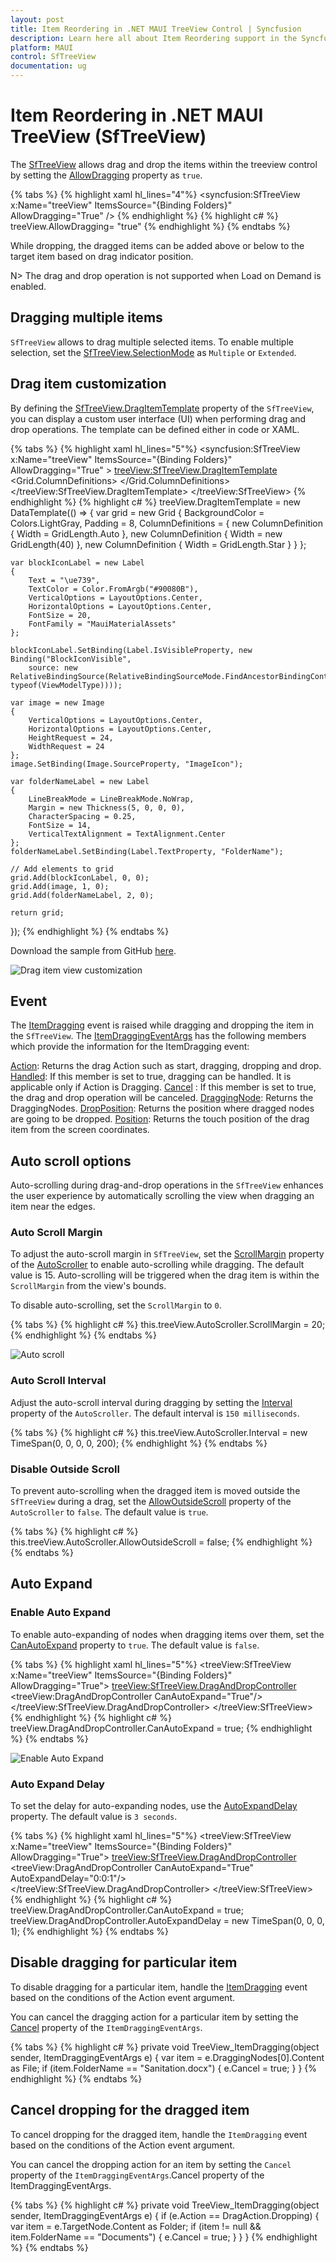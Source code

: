 ```yaml
---
layout: post
title: Item Reordering in .NET MAUI TreeView Control | Syncfusion
description: Learn here all about Item Reordering support in the Syncfusion .NET MAUI TreeView (SfTreeView) control and more.
platform: MAUI
control: SfTreeView
documentation: ug
---
```


# Item Reordering in .NET MAUI TreeView (SfTreeView)
The [SfTreeView](https://help.syncfusion.com/cr/maui/Syncfusion.Maui.TreeView.SfTreeView.html) allows drag and drop the items within the treeview control by setting the [AllowDragging]() property as `true`. 

{% tabs %}
{% highlight xaml hl_lines="4"%}
<ContentPage  xmlns:treeView="clr-namespace:Syncfusion.Maui.TreeView;assembly=Syncfusion.Maui.TreeView">
  <syncfusion:SfTreeView x:Name="treeView" 
                         ItemsSource="{Binding Folders}"
                         AllowDragging="True" />
</ContentPage>
{% endhighlight %}
{% highlight c# %}
treeView.AllowDragging= "true" 
{% endhighlight %}
{% endtabs %}

While dropping, the dragged items can be added above or below to the target item based on drag indicator position.

N> The drag and drop operation is not supported when Load on Demand is enabled.

## Dragging multiple items

`SfTreeView` allows to drag multiple selected items. To enable multiple selection, set the [SfTreeView.SelectionMode](https://help.syncfusion.com/cr/maui/Syncfusion.Maui.TreeView.SfTreeView.html#Syncfusion_Maui_TreeView_SfTreeView_SelectionMode) as `Multiple` or `Extended`.


## Drag item customization
By defining the [SfTreeView.DragItemTemplate]() property of the `SfTreeView`, you can display a custom user interface (UI) when performing drag and drop operations. The template can be defined either in code or XAML.

{% tabs %}
{% highlight xaml hl_lines="5"%}
<ContentPage  xmlns:treeView="clr-namespace:Syncfusion.Maui.TreeView;assembly=Syncfusion.Maui.TreeView">
  <syncfusion:SfTreeView x:Name="treeView" 
                         ItemsSource="{Binding Folders}"
                         AllowDragging="True" >
        <treeView:SfTreeView.DragItemTemplate>
            <DataTemplate>
                <Grid Background="LightGray" Padding="8">
                    <Grid.ColumnDefinitions>
                        <ColumnDefinition Width="Auto"/>
                        <ColumnDefinition Width="40" />
                        <ColumnDefinition Width="*" />
                    </Grid.ColumnDefinitions>
                    <Label Text="&#xe739;" 
                            TextColor="#90080B"
                            VerticalOptions="Center" 
                            HorizontalOptions="Center"
                            FontSize="20"
                            FontFamily="MauiMaterialAssets"                                     
                            IsVisible="{Binding Source={x:Reference viewModel}, Path=BlockIconVisible}"/>
                    <Image Grid.Column="1" Source="{Binding ImageIcon}"
                            VerticalOptions="Center"
                            HorizontalOptions="Center"
                            HeightRequest="24" 
                            WidthRequest="24"/>                    
                        <Label LineBreakMode="NoWrap" 
                            Grid.Column="2"
                            Margin="5,0,0,0"
                            Text="{Binding FolderName}"
                            CharacterSpacing="0.25" 
                            FontSize="14"
                            VerticalTextAlignment="Center"/>
                </Grid>
            </DataTemplate>
        </treeView:SfTreeView.DragItemTemplate>
    </treeView:SfTreeView>
</ContentPage>
{% endhighlight %}
{% highlight c# %}
treeView.DragItemTemplate = new DataTemplate(() =>
{
    var grid = new Grid
    {
        BackgroundColor = Colors.LightGray,
        Padding = 8,
        ColumnDefinitions =
        {
            new ColumnDefinition { Width = GridLength.Auto },
            new ColumnDefinition { Width = new GridLength(40) },
            new ColumnDefinition { Width = GridLength.Star }
        }
    };

    var blockIconLabel = new Label
    {
        Text = "\ue739",
        TextColor = Color.FromArgb("#90080B"),
        VerticalOptions = LayoutOptions.Center,
        HorizontalOptions = LayoutOptions.Center,
        FontSize = 20,
        FontFamily = "MauiMaterialAssets"
    };

    blockIconLabel.SetBinding(Label.IsVisibleProperty, new Binding("BlockIconVisible", 
        source: new RelativeBindingSource(RelativeBindingSourceMode.FindAncestorBindingContext, typeof(ViewModelType))));

    var image = new Image
    {
        VerticalOptions = LayoutOptions.Center,
        HorizontalOptions = LayoutOptions.Center,
        HeightRequest = 24,
        WidthRequest = 24
    };
    image.SetBinding(Image.SourceProperty, "ImageIcon");

    var folderNameLabel = new Label
    {
        LineBreakMode = LineBreakMode.NoWrap,
        Margin = new Thickness(5, 0, 0, 0),
        CharacterSpacing = 0.25,
        FontSize = 14,
        VerticalTextAlignment = TextAlignment.Center
    };
    folderNameLabel.SetBinding(Label.TextProperty, "FolderName");

    // Add elements to grid
    grid.Add(blockIconLabel, 0, 0);
    grid.Add(image, 1, 0);
    grid.Add(folderNameLabel, 2, 0);

    return grid;
});
{% endhighlight %}
{% endtabs %}

Download the sample from GitHub [here](https://github.com/SyncfusionExamples/how-to-customize-the-drag-item-view).

![Drag item view customization](Images/drag-and-drop/drag-view-customization.gif)

## Event

The [ItemDragging]() event is raised while dragging and dropping the item in the `SfTreeView`. The [ItemDraggingEventArgs]() has the following members which provide the information for the ItemDragging event:

[Action](): Returns the drag Action such as start, dragging, dropping and drop.
[Handled](): If this member is set to true, dragging can be handled. It is applicable only if Action is Dragging.
[Cancel]() : If this member is set to true, the drag and drop operation will be canceled.
[DraggingNode](): Returns the DraggingNodes.
[DropPosition](): Returns the position where dragged nodes are going to be dropped.
[Position](): Returns the touch position of the drag item from the screen coordinates.

## Auto scroll options

Auto-scrolling during drag-and-drop operations in the `SfTreeView` enhances the user experience by automatically scrolling the view when dragging an item near the edges.

### Auto Scroll Margin

To adjust the auto-scroll margin in `SfTreeView`, set the [ScrollMargin]() property of the [AutoScroller]() to enable auto-scrolling while dragging. The default value is 15. Auto-scrolling will be triggered when the drag item is within the `ScrollMargin` from the view's bounds.

To disable auto-scrolling, set the `ScrollMargin` to `0`.

{% tabs %}
{% highlight c# %}
this.treeView.AutoScroller.ScrollMargin = 20;
{% endhighlight %}
{% endtabs %}

![Auto scroll](Images/drag-and-drop/auto-scroll.gif)

### Auto Scroll Interval

Adjust the auto-scroll interval during dragging by setting the [Interval]() property of the `AutoScroller`. The default interval is `150 milliseconds`.

{% tabs %}
{% highlight c# %}
this.treeView.AutoScroller.Interval = new TimeSpan(0, 0, 0, 0, 200);
{% endhighlight %}
{% endtabs %}

### Disable Outside Scroll

To prevent auto-scrolling when the dragged item is moved outside the `SfTreeView` during a drag, set the [AllowOutsideScroll]() property of the `AutoScroller` to `false`. The default value is `true`.

{% tabs %}
{% highlight c# %}
this.treeView.AutoScroller.AllowOutsideScroll = false;
{% endhighlight %}
{% endtabs %}

## Auto Expand

### Enable Auto Expand

To enable auto-expanding of nodes when dragging items over them, set the [CanAutoExpand]() property to `true`. The default value is `false`.

{% tabs %}
{% highlight xaml hl_lines="5"%}
<ContentPage  xmlns:treeView="clr-namespace:Syncfusion.Maui.TreeView;assembly=Syncfusion.Maui.TreeView">
  <treeView:SfTreeView x:Name="treeView" 
                       ItemsSource="{Binding Folders}"
                       AllowDragging="True">
        <treeView:SfTreeView.DragAndDropController>
            <treeView:DragAndDropController CanAutoExpand="True"/>
        </treeView:SfTreeView.DragAndDropController>
   </treeView:SfTreeView>
</ContentPage>
{% endhighlight %}
{% highlight c# %}
treeView.DragAndDropController.CanAutoExpand = true;
{% endhighlight %}
{% endtabs %}

![Enable Auto Expand](Images/drag-and-drop/enable-auto-expand.gif)

### Auto Expand Delay

To set the delay for auto-expanding nodes, use the [AutoExpandDelay]() property. The default value is `3 seconds`.

{% tabs %}
{% highlight xaml hl_lines="5"%}
<ContentPage  xmlns:treeView="clr-namespace:Syncfusion.Maui.TreeView;assembly=Syncfusion.Maui.TreeView">
  <treeView:SfTreeView x:Name="treeView" 
                       ItemsSource="{Binding Folders}"
                       AllowDragging="True">
        <treeView:SfTreeView.DragAndDropController>
            <treeView:DragAndDropController CanAutoExpand="True" AutoExpandDelay="0:0:1"/>
        </treeView:SfTreeView.DragAndDropController>
   </treeView:SfTreeView>
</ContentPage>
{% endhighlight %}
{% highlight c# %}
treeView.DragAndDropController.CanAutoExpand = true;
treeView.DragAndDropController.AutoExpandDelay = new TimeSpan(0, 0, 0, 1);
{% endhighlight %}
{% endtabs %}

## Disable dragging for particular item

To disable dragging for a particular item, handle the [ItemDragging]() event based on the conditions of the Action event argument.

You can cancel the dragging action for a particular item by setting the [Cancel]() property of the `ItemDraggingEventArgs`.

{% tabs %}
{% highlight c# %}
private void TreeView_ItemDragging(object sender, ItemDraggingEventArgs e)
{
  var item = e.DraggingNodes[0].Content as File;
  if (item.FolderName == "Sanitation.docx")
  {
    e.Cancel = true;
  }
}
{% endhighlight %}
{% endtabs %}

## Cancel dropping for the dragged item

To cancel dropping for the dragged item, handle the `ItemDragging` event based on the conditions of the Action event argument.

You can cancel the dropping action for an item by setting the `Cancel` property of the `ItemDraggingEventArgs`.Cancel property of the ItemDraggingEventArgs.

{% tabs %}
{% highlight c# %}
private void TreeView_ItemDragging(object sender, ItemDraggingEventArgs e)
{
   if (e.Action == DragAction.Dropping)
   {
      var item = e.TargetNode.Content as Folder;
      if (item != null && item.FolderName == "Documents")
      {
        e.Cancel = true;
      }
   }
}
{% endhighlight %}
{% endtabs %}